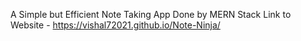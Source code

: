 A Simple but Efficient Note Taking App Done by MERN Stack
Link to Website - https://vishal72021.github.io/Note-Ninja/
